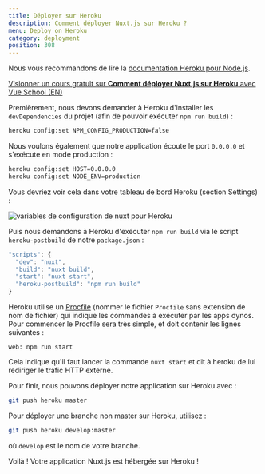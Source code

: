 ```yaml
---
title: Déployer sur Heroku
description: Comment déployer Nuxt.js sur Heroku ?
menu: Deploy on Heroku
category: deployment
position: 308
---
```


Nous vous recommandons de lire la [documentation Heroku pour Node.js](https://devcenter.heroku.com/articles/nodejs-support).

<div class="Promo__Video">
  <a href="https://vueschool.io/lessons/how-to-deploy-nuxtjs-to-heroku?friend=nuxt" target="_blank">
    <p class="Promo__Video__Icon">
     Visionner un cours gratuit sur <strong>Comment déployer Nuxt.js sur Heroku</strong> avec Vue School (EN)
    </p>
  </a>
</div>

Premièrement, nous devons demander à Heroku d'installer les `devDependencies` du projet (afin de pouvoir exécuter `npm run build`) :

```bash
heroku config:set NPM_CONFIG_PRODUCTION=false
```

Nous voulons également que notre application écoute le port `0.0.0.0` et s'exécute en mode production :

```bash
heroku config:set HOST=0.0.0.0
heroku config:set NODE_ENV=production
```

Vous devriez voir cela dans votre tableau de bord Heroku (section Settings) :

![variables de configuration de nuxt pour Heroku](https://i.imgur.com/EEKl6aS.png)

Puis nous demandons à Heroku d'exécuter `npm run build` via le script `heroku-postbuild` de notre `package.json` :

```js
"scripts": {
  "dev": "nuxt",
  "build": "nuxt build",
  "start": "nuxt start",
  "heroku-postbuild": "npm run build"
}
```

Heroku utilise un [Procfile](https://devcenter.heroku.com/articles/procfile) (nommer le fichier `Procfile` sans extension de nom de fichier) qui indique les commandes à exécuter par les apps dynos. Pour commencer le Procfile sera très simple, et doit contenir les lignes suivantes :

```
web: npm run start
```

Cela indique qu'il faut lancer la commande `nuxt start` et dit à heroku de lui rediriger le trafic HTTP externe.

Pour finir, nous pouvons déployer notre application sur Heroku avec :

```bash
git push heroku master
```

Pour déployer une branche non master sur Heroku, utilisez :

```bash
git push heroku develop:master
```

où `develop` est le nom de votre branche.

Voilà ! Votre application Nuxt.js est hébergée sur Heroku !
